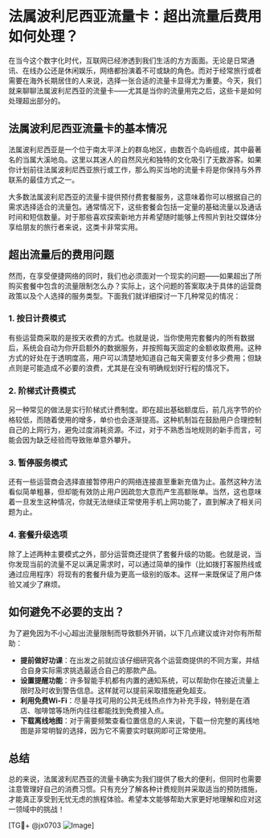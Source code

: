 # 法属波利尼西亚流量卡：超出流量后费用如何处理？

在当今这个数字化时代，互联网已经渗透到我们生活的方方面面。无论是日常通讯、在线办公还是休闲娱乐，网络都扮演着不可或缺的角色。而对于经常旅行或者需要在海外长期居住的人来说，选择一张合适的流量卡显得尤为重要。今天，我们就来聊聊法属波利尼西亚的流量卡——尤其是当你的流量用完之后，这些卡是如何处理超出部分的。

## 法属波利尼西亚流量卡的基本情况

法属波利尼西亚是一个位于南太平洋上的群岛地区，由数百个岛屿组成，其中最著名的当属大溪地岛。这里以其迷人的自然风光和独特的文化吸引了无数游客。如果你计划前往法属波利尼西亚旅行或工作，那么购买当地的流量卡将是你保持与外界联系的最佳方式之一。

大多数法属波利尼西亚的流量卡提供预付费套餐服务，这意味着你可以根据自己的需求选择适合的流量包。通常情况下，这些套餐会包括一定量的基础流量以及通话时间和短信数量。对于那些喜欢探索新地方并希望随时能够上传照片到社交媒体分享给朋友的旅行者来说，这类卡非常实用。

## 超出流量后的费用问题

然而，在享受便捷网络的同时，我们也必须面对一个现实的问题——如果超出了所购买套餐中包含的流量限制怎么办？实际上，这个问题的答案取决于具体的运营商政策以及个人选择的服务类型。下面我们就详细探讨一下几种常见的情况：

### 1. **按日计费模式**
有些运营商采取的是按天收费的方式。也就是说，当你使用完套餐内的所有数据后，系统会自动为你开启额外的数据服务，并按照每天固定的金额收取费用。这种方式的好处在于透明度高，用户可以清楚地知道自己每天需要支付多少费用；但缺点则是可能造成不必要的浪费，尤其是在没有明确规划好行程的情况下。

### 2. **阶梯式计费模式**
另一种常见的做法是实行阶梯式计费制度。即在超出基础额度后，前几兆字节的价格较低，而随着使用的增多，单价也会逐渐提高。这种机制旨在鼓励用户合理控制自己的上网行为，避免过度消耗资源。不过，对于不熟悉当地规则的新手而言，可能会因为缺乏经验而导致账单意外攀升。

### 3. **暂停服务模式**
还有一些运营商会选择直接暂停用户的网络连接直至重新充值为止。虽然这种方法看似简单粗暴，但却能有效防止用户因疏忽大意而产生高额账单。当然，这也意味着一旦发生这种情况，你就无法继续正常使用手机上网功能了，直到解决了相关问题为止。

### 4. **套餐升级选项**
除了上述两种主要模式之外，部分运营商还提供了套餐升级的功能。也就是说，当你发现当前的流量不足以满足需求时，可以通过简单的操作（比如拨打客服热线或通过应用程序）将现有的套餐升级为更高一级别的版本。这样一来既保证了用户体验又减少了麻烦。

## 如何避免不必要的支出？

为了避免因为不小心超出流量限制而导致额外开销，以下几点建议或许对你有所帮助：

- **提前做好功课**：在出发之前就应该仔细研究各个运营商提供的不同方案，并结合自身实际需求挑选最适合自己的那款产品。
- **设置提醒功能**：许多智能手机都有内置的通知系统，可以帮助你在接近流量上限时及时收到警告信息。这样就可以提前采取措施避免超支。
- **利用免费Wi-Fi**：尽量寻找可用的公共无线热点作为补充手段，特别是在酒店、咖啡馆等场所内往往都能找到免费接入点。
- **下载离线地图**：对于需要频繁查看位置信息的人来说，下载一份完整的离线地图是非常明智的选择，因为它不需要实时联网即可正常使用。

## 总结

总的来说，法属波利尼西亚的流量卡确实为我们提供了极大的便利，但同时也需要注意管理好自己的消费习惯。只有充分了解各种计费规则并采取适当的预防措施，才能真正享受到无忧无虑的旅程体验。希望本文能够帮助大家更好地理解和应对这一领域中的挑战！

[TG💪+ @jx0703 ![Image](https://github.com/user-attachments/assets/dbca1d08-cadb-493c-b0ec-ad6f7a83f270)]